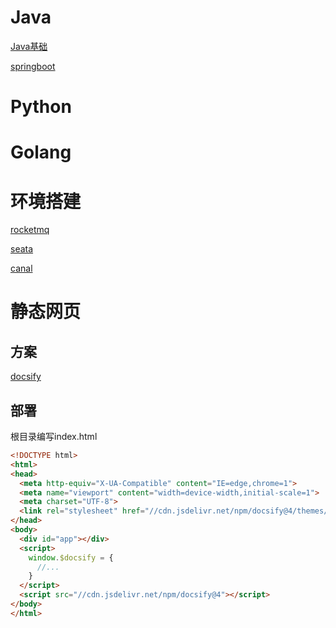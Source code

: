 #  Java

[Java基础](code/java/Java基础.md)

[springboot](code/java/springboot.md)

# Python

# Golang

# 环境搭建

[rocketmq](create-env/rocketmq.md)

[seata](create-env/seata.md)

[canal](create-env/canal.md)

# 静态网页

## 方案

[docsify](https://docsify.js.org/#/zh-cn/)

## 部署

根目录编写index.html

```html
<!DOCTYPE html>
<html>
<head>
  <meta http-equiv="X-UA-Compatible" content="IE=edge,chrome=1">
  <meta name="viewport" content="width=device-width,initial-scale=1">
  <meta charset="UTF-8">
  <link rel="stylesheet" href="//cdn.jsdelivr.net/npm/docsify@4/themes/vue.css" />
</head>
<body>
  <div id="app"></div>
  <script>
    window.$docsify = {
      //...
    }
  </script>
  <script src="//cdn.jsdelivr.net/npm/docsify@4"></script>
</body>
</html>
```

